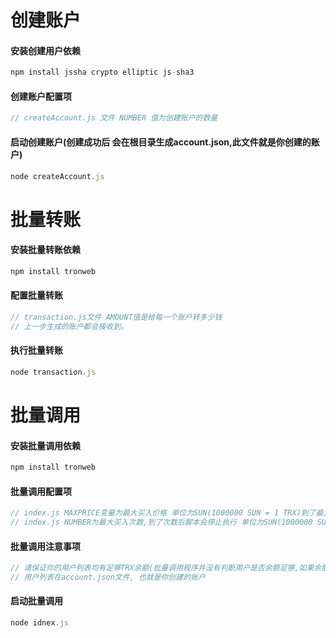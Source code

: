 # 创建账户

#### 安装创建用户依赖
```javascript
npm install jssha crypto elliptic js-sha3
```

#### 创建账户配置项
```javascript
// createAccount.js 文件 NUMBER 值为创建账户的数量
```

#### 启动创建账户(创建成功后 会在根目录生成account.json,此文件就是你创建的账户)
```javascript
node createAccount.js
```


# 批量转账

#### 安装批量转账依赖
```javascript
npm install tronweb
```

#### 配置批量转账
```javascript
// transaction.js文件 AMOUNT值是给每一个账户转多少钱
// 上一步生成的账户都会接收到。
```

#### 执行批量转账
```javascript
node transaction.js
```

# 批量调用

#### 安装批量调用依赖

```javascript
npm install tronweb
```

#### 批量调用配置项
```javascript
// index.js MAXPRICE变量为最大买入价格 单位为SUN(1000000 SUN = 1 TRX)到了最大买入价,脚本会停止执行
// index.js NUMBER为最大买入次数,到了次数后脚本会停止执行 单位为SUN(1000000 SUN = 1 TRX)
```

#### 批量调用注意事项
```javascript
// 请保证你的用户列表均有足够TRX余额(批量调用程序并没有判断用户是否余额足够,如果余额不足会报错,并且程序停止运行)
// 用户列表在account.json文件, 也就是你创建的账户
```

#### 启动批量调用
```javascript
node idnex.js
```
